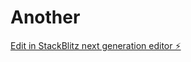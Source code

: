 # Another

[Edit in StackBlitz next generation editor ⚡️](https://stackblitz.com/~/github.com/nagvanshi9275/Another)